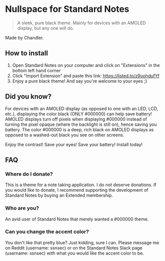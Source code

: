 # Nullspace for Standard Notes
> A sleek, pure black theme. Mainly for devices with an AMOLED display, but any one will do.

Made by Chandler.

## How to install
1. Open Standard Notes on your computer and click on "Extensions" in the bottom left hand corner
2. Click "Import Extension" and paste this link:
https://listed.to/z9uohdufYf
3. Enjoy a pure black theme! And say you're welcome to your eyes ;)

## Did you know?
For devices with an AMOLED display (as opposed to one with an LED, LCD, etc.), displaying the color black (ONLY #000000) can help save battery! AMOLED displays turn off pixels when displaying #000000 instead of turning the pixel opaque (where the backlight is still on), hence saving you battery. The color #000000 is a deep, rich black on AMOLED displays as opposed to a washed-out black you see on other screens.

Enjoy the contrast! Save your eyes! Save your battery! Install today!


## FAQ
### Where do I donate?
This is a theme for a note taking application. I do not deserve donations. If you would like to donate, I recommend supporting the development of Standard Notes by buying an Extended membership.
### Who are you?
An avid user of Standard Notes that merely wanted a #000000 theme.
### Can you change the accent color?
You don't like that pretty blue?
Just kidding, sure I can.
Please message me on Reddit (username: ssnsec) or on the Standard Notes Slack page (username: ssnsec) with what you would like the accent color to be.
